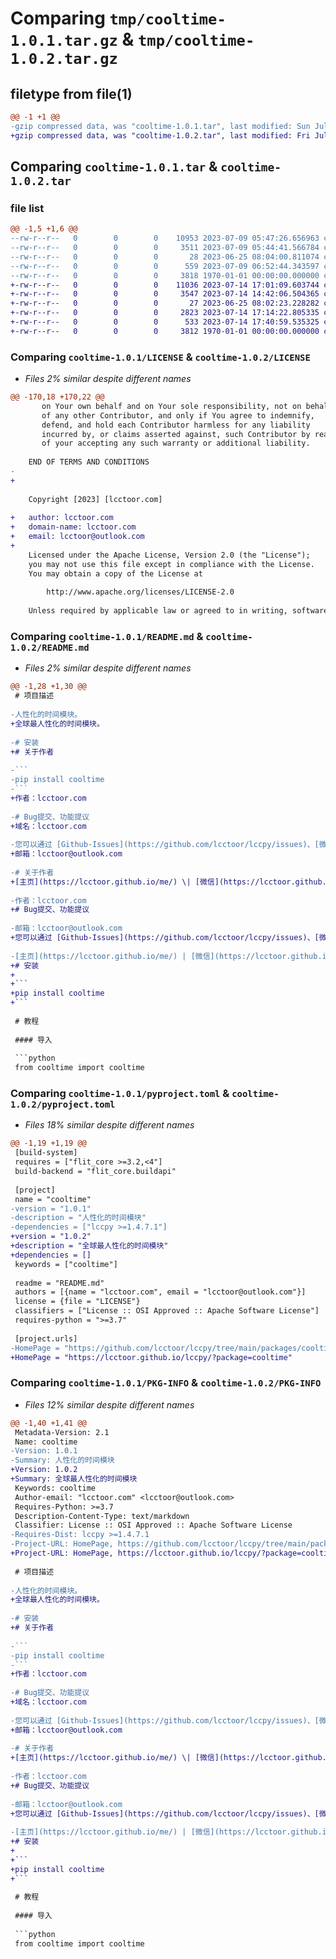 # Comparing `tmp/cooltime-1.0.1.tar.gz` & `tmp/cooltime-1.0.2.tar.gz`

## filetype from file(1)

```diff
@@ -1 +1 @@
-gzip compressed data, was "cooltime-1.0.1.tar", last modified: Sun Jul  9 06:52:50 2023, max compression
+gzip compressed data, was "cooltime-1.0.2.tar", last modified: Fri Jul 14 17:40:59 2023, max compression
```

## Comparing `cooltime-1.0.1.tar` & `cooltime-1.0.2.tar`

### file list

```diff
@@ -1,5 +1,6 @@
--rw-r--r--   0        0        0    10953 2023-07-09 05:47:26.656963 cooltime-1.0.1/LICENSE
--rw-r--r--   0        0        0     3511 2023-07-09 05:44:41.566784 cooltime-1.0.1/README.md
--rw-r--r--   0        0        0       28 2023-06-25 08:04:00.811074 cooltime-1.0.1/cooltime.py
--rw-r--r--   0        0        0      559 2023-07-09 06:52:44.343597 cooltime-1.0.1/pyproject.toml
--rw-r--r--   0        0        0     3818 1970-01-01 00:00:00.000000 cooltime-1.0.1/PKG-INFO
+-rw-r--r--   0        0        0    11036 2023-07-14 17:01:09.603744 cooltime-1.0.2/LICENSE
+-rw-r--r--   0        0        0     3547 2023-07-14 14:42:06.504365 cooltime-1.0.2/README.md
+-rw-r--r--   0        0        0       27 2023-06-25 08:02:23.228282 cooltime-1.0.2/cooltime/__init__.py
+-rw-r--r--   0        0        0     2823 2023-07-14 17:14:22.805335 cooltime-1.0.2/cooltime/_core.py
+-rw-r--r--   0        0        0      533 2023-07-14 17:40:59.535325 cooltime-1.0.2/pyproject.toml
+-rw-r--r--   0        0        0     3812 1970-01-01 00:00:00.000000 cooltime-1.0.2/PKG-INFO
```

### Comparing `cooltime-1.0.1/LICENSE` & `cooltime-1.0.2/LICENSE`

 * *Files 2% similar despite different names*

```diff
@@ -170,18 +170,22 @@
       on Your own behalf and on Your sole responsibility, not on behalf
       of any other Contributor, and only if You agree to indemnify,
       defend, and hold each Contributor harmless for any liability
       incurred by, or claims asserted against, such Contributor by reason
       of your accepting any such warranty or additional liability.
 
    END OF TERMS AND CONDITIONS
-   
+
 
    Copyright [2023] [lcctoor.com]
 
+   author: lcctoor.com
+   domain-name: lcctoor.com
+   email: lcctoor@outlook.com
+
    Licensed under the Apache License, Version 2.0 (the "License");
    you may not use this file except in compliance with the License.
    You may obtain a copy of the License at
 
        http://www.apache.org/licenses/LICENSE-2.0
 
    Unless required by applicable law or agreed to in writing, software
```

### Comparing `cooltime-1.0.1/README.md` & `cooltime-1.0.2/README.md`

 * *Files 2% similar despite different names*

```diff
@@ -1,28 +1,30 @@
 # 项目描述
 
-人性化的时间模块。
+全球最人性化的时间模块。
 
-# 安装
+# 关于作者
 
-```
-pip install cooltime
-```
+作者：lcctoor.com
 
-# Bug提交、功能提议
+域名：lcctoor.com
 
-您可以通过 [Github-Issues](https://github.com/lcctoor/lccpy/issues)、[微信](https://lcctoor.github.io/me/author/WeChatQR-max.jpg) 与我联系。
+邮箱：lcctoor@outlook.com
 
-# 关于作者
+[主页](https://lcctoor.github.io/me/) \| [微信](https://lcctoor.github.io/me/author/WeChatQR-max.jpg) \| [Python交流群](https://lcctoor.github.io/me/lccpy/WechatReadersGroupQR-original.jpg) \| [捐赠](https://lcctoor.github.io/me/donation/donationQR-1rmb-max.jpg)
 
-作者：lcctoor.com
+# Bug提交、功能提议
 
-邮箱：lcctoor@outlook.com
+您可以通过 [Github-Issues](https://github.com/lcctoor/lccpy/issues)、[微信](https://lcctoor.github.io/me/author/WeChatQR-max.jpg) 与我联系。
 
-[主页](https://lcctoor.github.io/me/) | [微信](https://lcctoor.github.io/me/author/WeChatQR-max.jpg) | [Python交流群](https://lcctoor.github.io/me/lccpy/WechatReadersGroupQR-original.jpg) | [捐赠](https://lcctoor.github.io/me/donation/donationQR-1rmb-max.jpg)
+# 安装
+
+```
+pip install cooltime
+```
 
 # 教程
 
 #### 导入
 
 ```python
 from cooltime import cooltime
```

### Comparing `cooltime-1.0.1/pyproject.toml` & `cooltime-1.0.2/pyproject.toml`

 * *Files 18% similar despite different names*

```diff
@@ -1,19 +1,19 @@
 [build-system]
 requires = ["flit_core >=3.2,<4"]
 build-backend = "flit_core.buildapi"
 
 [project]
 name = "cooltime"
-version = "1.0.1"
-description = "人性化的时间模块"
-dependencies = ["lccpy >=1.4.7.1"]
+version = "1.0.2"
+description = "全球最人性化的时间模块"
+dependencies = []
 keywords = ["cooltime"]
 
 readme = "README.md"
 authors = [{name = "lcctoor.com", email = "lcctoor@outlook.com"}]
 license = {file = "LICENSE"}
 classifiers = ["License :: OSI Approved :: Apache Software License"]
 requires-python = ">=3.7"
 
 [project.urls]
-HomePage = "https://github.com/lcctoor/lccpy/tree/main/packages/cooltime#readme"
+HomePage = "https://lcctoor.github.io/lccpy/?package=cooltime"
```

### Comparing `cooltime-1.0.1/PKG-INFO` & `cooltime-1.0.2/PKG-INFO`

 * *Files 12% similar despite different names*

```diff
@@ -1,40 +1,41 @@
 Metadata-Version: 2.1
 Name: cooltime
-Version: 1.0.1
-Summary: 人性化的时间模块
+Version: 1.0.2
+Summary: 全球最人性化的时间模块
 Keywords: cooltime
 Author-email: "lcctoor.com" <lcctoor@outlook.com>
 Requires-Python: >=3.7
 Description-Content-Type: text/markdown
 Classifier: License :: OSI Approved :: Apache Software License
-Requires-Dist: lccpy >=1.4.7.1
-Project-URL: HomePage, https://github.com/lcctoor/lccpy/tree/main/packages/cooltime#readme
+Project-URL: HomePage, https://lcctoor.github.io/lccpy/?package=cooltime
 
 # 项目描述
 
-人性化的时间模块。
+全球最人性化的时间模块。
 
-# 安装
+# 关于作者
 
-```
-pip install cooltime
-```
+作者：lcctoor.com
 
-# Bug提交、功能提议
+域名：lcctoor.com
 
-您可以通过 [Github-Issues](https://github.com/lcctoor/lccpy/issues)、[微信](https://lcctoor.github.io/me/author/WeChatQR-max.jpg) 与我联系。
+邮箱：lcctoor@outlook.com
 
-# 关于作者
+[主页](https://lcctoor.github.io/me/) \| [微信](https://lcctoor.github.io/me/author/WeChatQR-max.jpg) \| [Python交流群](https://lcctoor.github.io/me/lccpy/WechatReadersGroupQR-original.jpg) \| [捐赠](https://lcctoor.github.io/me/donation/donationQR-1rmb-max.jpg)
 
-作者：lcctoor.com
+# Bug提交、功能提议
 
-邮箱：lcctoor@outlook.com
+您可以通过 [Github-Issues](https://github.com/lcctoor/lccpy/issues)、[微信](https://lcctoor.github.io/me/author/WeChatQR-max.jpg) 与我联系。
 
-[主页](https://lcctoor.github.io/me/) | [微信](https://lcctoor.github.io/me/author/WeChatQR-max.jpg) | [Python交流群](https://lcctoor.github.io/me/lccpy/WechatReadersGroupQR-original.jpg) | [捐赠](https://lcctoor.github.io/me/donation/donationQR-1rmb-max.jpg)
+# 安装
+
+```
+pip install cooltime
+```
 
 # 教程
 
 #### 导入
 
 ```python
 from cooltime import cooltime
```


